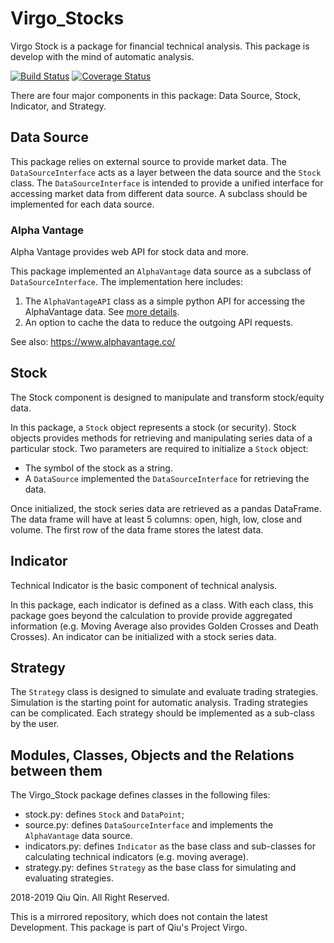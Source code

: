 # Virgo_Stocks
Virgo Stock is a package for financial technical analysis. This package is develop with the mind of automatic analysis.

[![Build Status](https://travis-ci.org/qiuosier/Virgo.svg?branch=master)](https://travis-ci.org/qiuosier/Virgo)
[![Coverage Status](https://coveralls.io/repos/github/qiuosier/Virgo/badge.svg?branch=master)](https://coveralls.io/github/qiuosier/Virgo?branch=master)

There are four major components in this package: Data Source, Stock, Indicator, and Strategy.

## Data Source
This package relies on external source to provide market data. The `DataSourceInterface` acts as a layer between the data source and the `Stock` class. The `DataSourceInterface` is intended to provide a unified interface for accessing market data from different data source. A subclass should be implemented for each data source.

### Alpha Vantage
Alpha Vantage provides web API for stock data and more.

This package implemented an `AlphaVantage` data source as a subclass of `DataSourceInterface`. The implementation here includes:
1. The `AlphaVantageAPI` class as a simple python API for accessing the AlphaVantage data. See [more details](docs/AlphaVantage.md).
2. An option to cache the data to reduce the outgoing API requests.

See also: https://www.alphavantage.co/

## Stock
The Stock component is designed to manipulate and transform stock/equity data.

In this package, a `Stock` object represents a stock (or security). Stock objects provides methods for retrieving and manipulating series data of a particular stock. Two parameters are required to initialize a `Stock` object:
* The symbol of the stock as a string.
* A `DataSource` implemented the `DataSourceInterface` for retrieving the data.

Once initialized, the stock series data are retrieved as a pandas DataFrame. The data frame will have at least 5 columns: open, high, low, close and volume. The first row of the data frame stores the latest data.

## Indicator
Technical Indicator is the basic component of technical analysis.

In this package, each indicator is defined as a class. With each class, this package goes beyond the calculation to provide provide aggregated information (e.g. Moving Average also provides Golden Crosses and Death Crosses). An indicator can be initialized with a stock series data.

## Strategy
The `Strategy` class is designed to simulate and evaluate trading strategies. Simulation is the starting point for automatic analysis. Trading strategies can be complicated. Each strategy should be implemented as a sub-class by the user.

## Modules, Classes, Objects and the Relations between them
The Virgo_Stock package defines classes in the following files:
* stock.py: defines `Stock` and `DataPoint`;
* source.py: defines `DataSourceInterface` and implements the `AlphaVantage` data source.
* indicators.py: defines `Indicator` as the base class and sub-classes for calculating technical indicators (e.g. moving average).
* strategy.py: defines `Strategy` as the base class for simulating and evaluating strategies.

2018-2019 Qiu Qin. All Right Reserved.

This is a mirrored repository, which does not contain the latest Development. This package is part of Qiu's Project Virgo.
